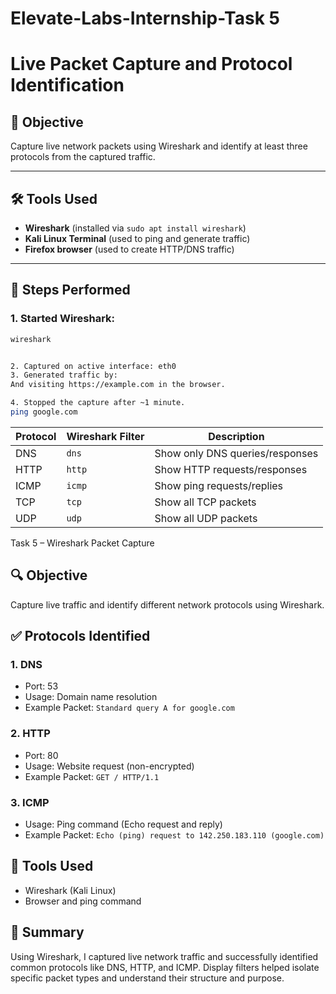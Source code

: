 # Elevate-Labs-Internship-Task 5

# Live Packet Capture and Protocol Identification

## 🎯 Objective
Capture live network packets using Wireshark and identify at least three protocols from the captured traffic.

---

## 🛠 Tools Used
- **Wireshark** (installed via `sudo apt install wireshark`)
- **Kali Linux Terminal** (used to ping and generate traffic)
- **Firefox browser** (used to create HTTP/DNS traffic)

---

## 🔁 Steps Performed

### 1. Started Wireshark:
```bash
wireshark


2. Captured on active interface: eth0
3. Generated traffic by:
And visiting https://example.com in the browser.

4. Stopped the capture after ~1 minute.
ping google.com

```

| Protocol | Wireshark Filter | Description                     |
| -------- | ---------------- | ------------------------------- |
| DNS      | `dns`            | Show only DNS queries/responses |
| HTTP     | `http`           | Show HTTP requests/responses    |
| ICMP     | `icmp`           | Show ping requests/replies      |
| TCP      | `tcp`            | Show all TCP packets            |
| UDP      | `udp`            | Show all UDP packets            |



 Task 5 – Wireshark Packet Capture

## 🔍 Objective
Capture live traffic and identify different network protocols using Wireshark.

## ✅ Protocols Identified

### 1. DNS
- Port: 53
- Usage: Domain name resolution
- Example Packet: `Standard query A for google.com`

### 2. HTTP
- Port: 80
- Usage: Website request (non-encrypted)
- Example Packet: `GET / HTTP/1.1`

### 3. ICMP
- Usage: Ping command (Echo request and reply)
- Example Packet: `Echo (ping) request to 142.250.183.110 (google.com)`

## 🔧 Tools Used
- Wireshark (Kali Linux)
- Browser and ping command

## 📌 Summary
Using Wireshark, I captured live network traffic and successfully identified common protocols like DNS, HTTP, and ICMP. Display filters helped isolate specific packet types and understand their structure and purpose.
